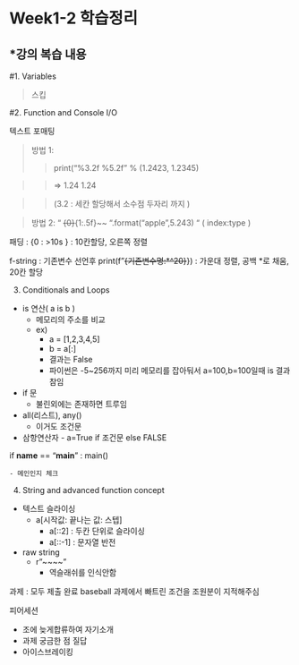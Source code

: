 Week1-2 학습정리
==
*강의 복습 내용
--
#1. Variables
>스킵

#2. Function and Console I/O

텍스트 포매팅

>방법 1: 
>	> print(“%3.2f %5.2f” % (1.2423, 1.2345)

>	> => 1.24   1.24

>	> (3.2 : 세칸 할당해서 소수점 두자리 까지 )

>방법 2:
	“ ~~{0}~~{1:.5f}~~ “.format(“apple”,5.243) “
	( index:type )

패딩 :
	{0 : >10s } : 10칸할당, 오른쪽 정렬

f-string :
	기존변수 선언후
	print(f”~~{기존변수명:*^20}~~})	:	가운대 정렬, 공백 *로 채움, 20칸 할당 

3. Conditionals and Loops

- is 연산( a is b )
    - 메모리의 주소를 비교
    - ex)
        - a = [1,2,3,4,5]
        - b = a[:]
        - 결과는 False
        - 파이썬은 -5~256까지 미리 메모리를 잡아둬서 a=100,b=100일때 is 결과 참임
- if 문
    - 불린외에는 존재하면 트루임
- all(리스트), any()
    - 이거도 조건문
- 삼항연산자
        - a=True if 조건문 else FALSE

if __name__ == “__main__” :
	main()
	
	- 메인인지 체크


4. String and advanced function concept

- 텍스트 슬라이싱
    - a[시작값: 끝나는 값: 스텝]
        - a[::2] : 두칸 단위로 슬라이싱
        - a[::-1] : 문자열 반전
- raw string
    - r”~~\~~”
        - 역슬래쉬를 인식안함

과제 :
  모두 제출 완료
  baseball 과제에서 빠트린 조건을 조원분이 지적해주심

피어세션
- 조에 늦게합류하여 자기소개
- 과제 궁금한 점 질답
- 아이스브레이킹
